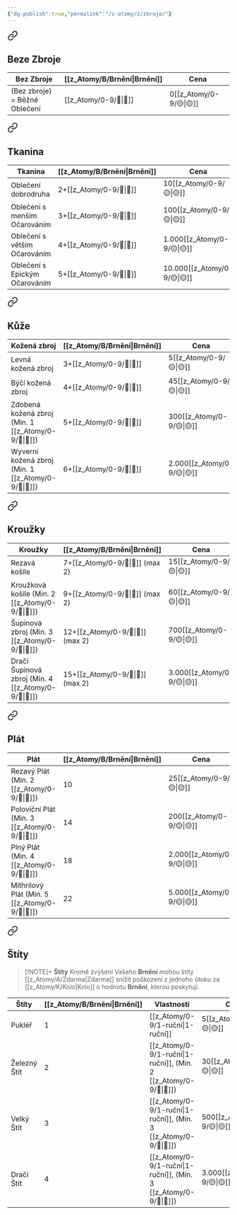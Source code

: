 ```yaml
---
{"dg-publish":true,"permalink":"/z-atomy/z/zbroje/"}
---
```



<div class="transclusion internal-embed is-loaded"><a class="markdown-embed-link" href="/z-atomy/b/beze-zbroje/" aria-label="Open link"><svg xmlns="http://www.w3.org/2000/svg" width="24" height="24" viewBox="0 0 24 24" fill="none" stroke="currentColor" stroke-width="2" stroke-linecap="round" stroke-linejoin="round" class="svg-icon lucide-link"><path d="M10 13a5 5 0 0 0 7.54.54l3-3a5 5 0 0 0-7.07-7.07l-1.72 1.71"></path><path d="M14 11a5 5 0 0 0-7.54-.54l-3 3a5 5 0 0 0 7.07 7.07l1.71-1.71"></path></svg></a><div class="markdown-embed">




## Beze Zbroje

| **Bez Zbroje**                | **[[z_Atomy/B/Brnění\|Brnění]]** | **Cena** |
| ----------------------------- | -------------- | -------- |
| (Bez zbroje) = Běžné Oblečení | [[z_Atomy/0-9/🎯\|🎯]]         | 0[[z_Atomy/0-9/🟡\|🟡]]  |


</div></div>


<div class="transclusion internal-embed is-loaded"><a class="markdown-embed-link" href="/z-atomy/r/tkanina/" aria-label="Open link"><svg xmlns="http://www.w3.org/2000/svg" width="24" height="24" viewBox="0 0 24 24" fill="none" stroke="currentColor" stroke-width="2" stroke-linecap="round" stroke-linejoin="round" class="svg-icon lucide-link"><path d="M10 13a5 5 0 0 0 7.54.54l3-3a5 5 0 0 0-7.07-7.07l-1.72 1.71"></path><path d="M14 11a5 5 0 0 0-7.54-.54l-3 3a5 5 0 0 0 7.07 7.07l1.71-1.71"></path></svg></a><div class="markdown-embed">




## Tkanina

| **Tkanina**                   | **[[z_Atomy/B/Brnění\|Brnění]]** | **Cena**     |
| ----------------------------- | -------------- | ------------ |
| Oblečení dobrodruha           | 2+[[z_Atomy/0-9/🎯\|🎯]]       | 10[[z_Atomy/0-9/🟡\|🟡]]     |
| Oblečení s menším Očarováním  | 3+[[z_Atomy/0-9/🎯\|🎯]]       | 100[[z_Atomy/0-9/🟡\|🟡]]    |
| Oblečení s větším Očarováním  | 4+[[z_Atomy/0-9/🎯\|🎯]]       | 1.000[[z_Atomy/0-9/🟡\|🟡]]  |
| Oblečení s Epickým Očarováním | 5+[[z_Atomy/0-9/🎯\|🎯]]       | 10.000[[z_Atomy/0-9/🟡\|🟡]] |


</div></div>


<div class="transclusion internal-embed is-loaded"><a class="markdown-embed-link" href="/z-atomy/k/kuze/" aria-label="Open link"><svg xmlns="http://www.w3.org/2000/svg" width="24" height="24" viewBox="0 0 24 24" fill="none" stroke="currentColor" stroke-width="2" stroke-linecap="round" stroke-linejoin="round" class="svg-icon lucide-link"><path d="M10 13a5 5 0 0 0 7.54.54l3-3a5 5 0 0 0-7.07-7.07l-1.72 1.71"></path><path d="M14 11a5 5 0 0 0-7.54-.54l-3 3a5 5 0 0 0 7.07 7.07l1.71-1.71"></path></svg></a><div class="markdown-embed">




## Kůže

| **Kožená zbroj**                     | **[[z_Atomy/B/Brnění\|Brnění]]** | **Cena**    |
| ------------------------------------ | -------------- | ----------- |
| Levná kožená zbroj                   | 3+[[z_Atomy/0-9/🎯\|🎯]]       | 5[[z_Atomy/0-9/🟡\|🟡]]     |
| Býčí kožená zbroj                    | 4+[[z_Atomy/0-9/🎯\|🎯]]       | 45[[z_Atomy/0-9/🟡\|🟡]]    |
| Zdobená kožená zbroj (Min. 1 [[z_Atomy/0-9/💪\|💪]]) | 5+[[z_Atomy/0-9/🎯\|🎯]]       | 300[[z_Atomy/0-9/🟡\|🟡]]   |
| Wyverní kožená zbroj (Min. 1 [[z_Atomy/0-9/💪\|💪]]) | 6+[[z_Atomy/0-9/🎯\|🎯]]       | 2.000[[z_Atomy/0-9/🟡\|🟡]] |


</div></div>


<div class="transclusion internal-embed is-loaded"><a class="markdown-embed-link" href="/z-atomy/k/krouzky/" aria-label="Open link"><svg xmlns="http://www.w3.org/2000/svg" width="24" height="24" viewBox="0 0 24 24" fill="none" stroke="currentColor" stroke-width="2" stroke-linecap="round" stroke-linejoin="round" class="svg-icon lucide-link"><path d="M10 13a5 5 0 0 0 7.54.54l3-3a5 5 0 0 0-7.07-7.07l-1.72 1.71"></path><path d="M14 11a5 5 0 0 0-7.54-.54l-3 3a5 5 0 0 0 7.07 7.07l1.71-1.71"></path></svg></a><div class="markdown-embed">




## Kroužky

| **Kroužky**                          | **[[z_Atomy/B/Brnění\|Brnění]]**    | **Cena**    |
| ------------------------------------ | ----------------- | ----------- |
| Rezavá košile                        | 7+[[z_Atomy/0-9/🎯\|🎯]] (max 2)  | 15[[z_Atomy/0-9/🟡\|🟡]]    |
| Kroužková košile (Min. 2 [[z_Atomy/0-9/💪\|💪]])     | 9+[[z_Atomy/0-9/🎯\|🎯]] (max 2)  | 60[[z_Atomy/0-9/🟡\|🟡]]    |
| Šupinová zbroj (Min. 3 [[z_Atomy/0-9/💪\|💪]])       | 12+[[z_Atomy/0-9/🎯\|🎯]] (max 2) | 700[[z_Atomy/0-9/🟡\|🟡]]   |
| Dračí Šupinová zbroj (Min. 4 [[z_Atomy/0-9/💪\|💪]]) | 15+[[z_Atomy/0-9/🎯\|🎯]] (max 2) | 3.000[[z_Atomy/0-9/🟡\|🟡]] |


</div></div>


<div class="transclusion internal-embed is-loaded"><a class="markdown-embed-link" href="/z-atomy/p/plat/" aria-label="Open link"><svg xmlns="http://www.w3.org/2000/svg" width="24" height="24" viewBox="0 0 24 24" fill="none" stroke="currentColor" stroke-width="2" stroke-linecap="round" stroke-linejoin="round" class="svg-icon lucide-link"><path d="M10 13a5 5 0 0 0 7.54.54l3-3a5 5 0 0 0-7.07-7.07l-1.72 1.71"></path><path d="M14 11a5 5 0 0 0-7.54-.54l-3 3a5 5 0 0 0 7.07 7.07l1.71-1.71"></path></svg></a><div class="markdown-embed">




## Plát

| **Plát**                        | **[[z_Atomy/B/Brnění\|Brnění]]** | **Cena**    |
| ------------------------------- | -------------- | ----------- |
| Rezavý Plát (Min. 2 [[z_Atomy/0-9/💪\|💪]])     | 10             | 25[[z_Atomy/0-9/🟡\|🟡]]    |
| Poloviční Plát (Min. 3 [[z_Atomy/0-9/💪\|💪]])  | 14             | 200[[z_Atomy/0-9/🟡\|🟡]]   |
| Plný Plát (Min. 4 [[z_Atomy/0-9/💪\|💪]])       | 18             | 2.000[[z_Atomy/0-9/🟡\|🟡]] |
| Mithrilový Plát (Min. 5 [[z_Atomy/0-9/💪\|💪]]) | 22             | 5.000[[z_Atomy/0-9/🟡\|🟡]] |


</div></div>


<div class="transclusion internal-embed is-loaded"><a class="markdown-embed-link" href="/z-atomy/s/stity/" aria-label="Open link"><svg xmlns="http://www.w3.org/2000/svg" width="24" height="24" viewBox="0 0 24 24" fill="none" stroke="currentColor" stroke-width="2" stroke-linecap="round" stroke-linejoin="round" class="svg-icon lucide-link"><path d="M10 13a5 5 0 0 0 7.54.54l3-3a5 5 0 0 0-7.07-7.07l-1.72 1.71"></path><path d="M14 11a5 5 0 0 0-7.54-.54l-3 3a5 5 0 0 0 7.07 7.07l1.71-1.71"></path></svg></a><div class="markdown-embed">




## Štíty
> [!NOTE]+ **Štíty**
> Kromě zvýšení Vašeho **Brnění** mohou štíty [[z_Atomy/A/Zdarma\|Zdarma]] snížit poškození z jednoho útoku za [[z_Atomy/K/Kolo\|Kolo]] o hodnotu **Brnění**, kterou poskytují.

| **Štíty**    | **[[z_Atomy/B/Brnění\|Brnění]]** | Vlastnosti                   | **Cena**    |
| ------------ | -------------- | ---------------------------- | ----------- |
| Pukléř       | 1              | [[z_Atomy/0-9/1-ruční\|1-ruční]]                  | 5[[z_Atomy/0-9/🟡\|🟡]]     |
| Železný Štít | 2              | [[z_Atomy/0-9/1-ruční\|1-ruční]], (Min. 2 [[z_Atomy/0-9/💪\|💪]]) | 30[[z_Atomy/0-9/🟡\|🟡]]    |
| Velký Štít   | 3              | [[z_Atomy/0-9/1-ruční\|1-ruční]], (Min. 3 [[z_Atomy/0-9/💪\|💪]]) | 500[[z_Atomy/0-9/🟡\|🟡]]   |
| Dračí Štít   | 4              | [[z_Atomy/0-9/1-ruční\|1-ruční]], (Min. 3 [[z_Atomy/0-9/💪\|💪]]) | 3.000[[z_Atomy/0-9/🟡\|🟡]] |


</div></div>


